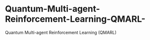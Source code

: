# Quantum-Multi-agent-Reinforcement-Learning-QMARL-
Quantum Multi-agent Reinforcement Learning (QMARL)
